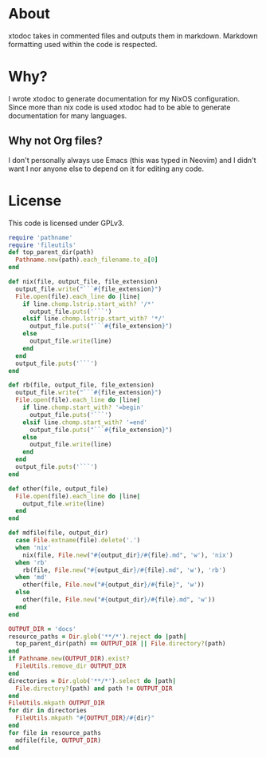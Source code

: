 ```rb#! /usr/bin/env ruby
```
  # About
  xtodoc takes in commented files and outputs them in markdown. Markdown formatting used
  within the code is respected.

  # Why?
  I wrote xtodoc to generate documentation for my NixOS configuration. Since more than
  nix code is used xtodoc had to be able to generate documentation for many
  languages.
  ## Why not Org files?
  I don't personally always use Emacs (this was typed in Neovim) and I didn't want I nor
  anyone else to depend on it for editing any code.

  # License
  This code is licensed under GPLv3.
```rb
require 'pathname'
require 'fileutils'
def top_parent_dir(path)
  Pathname.new(path).each_filename.to_a[0]
end

def nix(file, output_file, file_extension)
  output_file.write("```#{file_extension}")
  File.open(file).each_line do |line|
    if line.chomp.lstrip.start_with? '/*'
      output_file.puts('```')
    elsif line.chomp.lstrip.start_with? '*/'
      output_file.puts("```#{file_extension}")
    else
      output_file.write(line)
    end
  end
  output_file.puts('```')
end

def rb(file, output_file, file_extension)
  output_file.write("```#{file_extension}")
  File.open(file).each_line do |line|
    if line.chomp.start_with? '=begin'
      output_file.puts('```')
    elsif line.chomp.start_with? '=end'
      output_file.puts("```#{file_extension}")
    else
      output_file.write(line)
    end
  end
  output_file.puts('```')
end

def other(file, output_file)
  File.open(file).each_line do |line|
    output_file.write(line)
  end
end

def mdfile(file, output_dir)
  case File.extname(file).delete('.')
  when 'nix'
    nix(file, File.new("#{output_dir}/#{file}.md", 'w'), 'nix')
  when 'rb'
    rb(file, File.new("#{output_dir}/#{file}.md", 'w'), 'rb')
  when 'md'
    other(file, File.new("#{output_dir}/#{file}", 'w'))
  else
    other(file, File.new("#{output_dir}/#{file}.md", 'w'))
  end
end

OUTPUT_DIR = 'docs'
resource_paths = Dir.glob('**/*').reject do |path|
  top_parent_dir(path) == OUTPUT_DIR || File.directory?(path)
end
if Pathname.new(OUTPUT_DIR).exist?
  FileUtils.remove_dir OUTPUT_DIR
end
directories = Dir.glob('**/*').select do |path|
  File.directory?(path) and path != OUTPUT_DIR
end
FileUtils.mkpath OUTPUT_DIR
for dir in directories
  FileUtils.mkpath "#{OUTPUT_DIR}/#{dir}"
end
for file in resource_paths
  mdfile(file, OUTPUT_DIR)
end
```
